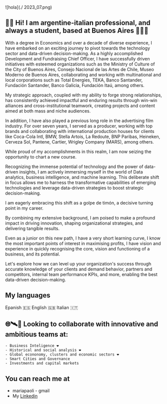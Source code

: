 ![hola](./ 2023_07.png)

## 👋🏽 Hi! I am argentine-italian professional, and always a student, based at Buenos Aires 👩🏻‍🚀 

With a degree in Economics and over a decade of diverse experience, I have embarked on an exciting journey to pivot towards the technology sector and data-driven decision-making. As a highly accomplished Development and Fundraising Chief Officer, I have successfully driven initiatives with esteemed organizations such as the Ministry of Culture of the City of Buenos Aires, Consejo Nacional de las Artes de Chile, Museo Moderno de Buenos Aires, collaborating and working with multinational and local corporations such as Total Energies, TEKA, Banco Santander, Fundación Santander, Banco Galicia, Fundación Itaú, among others.

My strategic approach, coupled with my ability to forge strong relationships, has consistently achieved impactful and enduring results through win-win alliances and cross-institutional teamwork, creating projects and content aimed at both mass and niche audiences. 

In addition, I have also played a previous long role in the advertising film industry. For over seven years, I served as a producer, working with top brands and collaborating with international production houses for clients like Coca-Cola Intl, BMW, Stella Artois, La Redoute, BNP Paribas, Heineken, Cerveza Sol, Pantene, Cartier, Wrigley Company (MARS), among others.

While proud of my accomplishments in this realm, I am now seizing the opportunity to chart a new course.

Recognizing the immense potential of technology and the power of data-driven insights, I am actively immersing myself in the world of Data analytics, business intelligence, and machine learning. This deliberate shift in focus allows me to harness the transformative capabilities of emerging technologies and leverage data-driven strategies to boost strategic decision-making.

I am eagerly embracing this shift as a golpe de timón, a decisive turning point in my career.

By combining my extensive background, I am poised to make a profound impact in driving innovation, shaping organizational strategies, and delivering tangible results.

Even as a junior on this new path, I have a very short learning curve, I know the most important points of interest in maximising profits, I have vision and experience in quickly recognising the core, vision and functioning of a business, and its potential.

Let's explore how we can level up your organization's success through accurate knowledge of your clients and demand behavior, partners and competitors, internal team performance KPIs, and more, enabling the best data-driven decision-making.
  
## My languages <br>
Epanish 🇪🇸 English 🇬🇧 Italian 🇮🇹 

## 🌐🛰💎 Looking to collaborate with innovative and ambitious teams at: <br>
    - Business Inteligence ❤️
    - Historical and social analysis ❤️
    - Global econonomy, clusters and economic sectors ❤️
    - Smart Cities and Governance
    - Investments and capital markets
    
## You can reach me at

* mariapaoli - gmail
* My [Linkedin](https://www.linkedin.com/in/mariapaoli)
